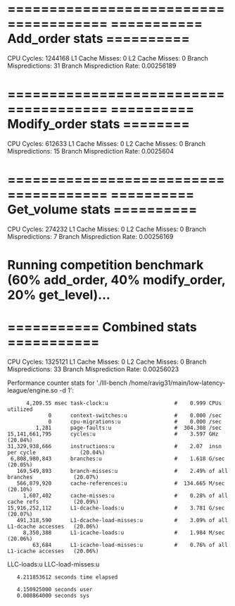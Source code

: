 ======================================
=========== Add_order stats ==========
======================================
CPU Cycles: 1244168
L1 Cache Misses: 0
L2 Cache Misses: 0
Branch Mispredictions: 31
Branch Misprediction Rate: 0.00256189

======================================
========== Modify_order stats ========
======================================
CPU Cycles: 612633
L1 Cache Misses: 0
L2 Cache Misses: 0
Branch Mispredictions: 15
Branch Misprediction Rate: 0.0025604

======================================
========== Get_volume stats ==========
======================================
CPU Cycles: 274232
L1 Cache Misses: 0
L2 Cache Misses: 0
Branch Mispredictions: 7
Branch Misprediction Rate: 0.00256169


Running competition benchmark (60% add_order, 40% modify_order, 20% get_level)...
======================================
=========== Combined stats ===========
======================================
CPU Cycles: 1325121
L1 Cache Misses: 0
L2 Cache Misses: 0
Branch Mispredictions: 33
Branch Misprediction Rate: 0.00256023


 Performance counter stats for './lll-bench /home/ravig31/main/low-latency-league/engine.so -d 1':

          4,209.55 msec task-clock:u                     #    0.999 CPUs utilized
                 0      context-switches:u               #    0.000 /sec
                 0      cpu-migrations:u                 #    0.000 /sec
             1,281      page-faults:u                    #  304.308 /sec
    15,141,661,795      cycles:u                         #    3.597 GHz                         (20.04%)
    31,329,938,666      instructions:u                   #    2.07  insn per cycle              (20.04%)
     6,808,980,843      branches:u                       #    1.618 G/sec                       (20.05%)
       169,549,893      branch-misses:u                  #    2.49% of all branches             (20.07%)
       566,879,920      cache-references:u               #  134.665 M/sec                       (20.10%)
         1,607,402      cache-misses:u                   #    0.28% of all cache refs           (20.09%)
    15,916,252,112      L1-dcache-loads:u                #    3.781 G/sec                       (20.07%)
       491,318,590      L1-dcache-load-misses:u          #    3.09% of all L1-dcache accesses   (20.06%)
         8,350,388      L1-icache-loads:u                #    1.984 M/sec                       (20.06%)
            63,684      L1-icache-load-misses:u          #    0.76% of all L1-icache accesses   (20.06%)
   <not supported>      LLC-loads:u
   <not supported>      LLC-load-misses:u

       4.211853612 seconds time elapsed

       4.150925000 seconds user
       0.008864000 seconds sys
